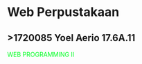 <h1>Web Perpustakaan</h1>
<h2>>1720085 Yoel Aerio 17.6A.11</h2>


<p style="color: 00FF23">WEB PROGRAMMING II </p>

<br>
<br>
